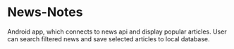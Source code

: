 # News-Notes
Android app, which connects to news api and display popular articles. User can search filtered news and save selected articles to local database.
